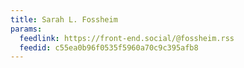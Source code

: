 ```yaml
---
title: Sarah L. Fossheim
params:
  feedlink: https://front-end.social/@fossheim.rss
  feedid: c55ea0b96f0535f5960a70c9c395afb8
---
```

